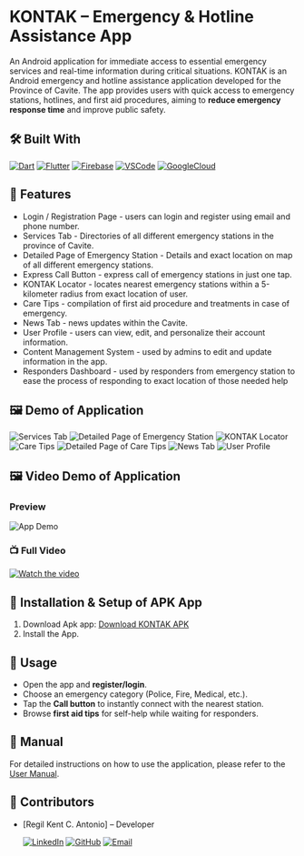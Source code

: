 # KONTAK – Emergency & Hotline Assistance App

An Android application for immediate access to essential emergency services and real-time information during critical situations.
KONTAK is an Android emergency and hotline assistance application developed for the Province of Cavite. The app provides users with quick access to emergency stations, hotlines, and first aid procedures, aiming to **reduce emergency response time** and improve public safety.

## 🛠️ Built With

[![Dart][Dart]][Dart-url]
[![Flutter][Flutter]][Flutter-url]
[![Firebase][Firebase]][Firebase-url]
[![VSCode][VSCode]][VSCode-url]
[![GoogleCloud][GoogleCloud]][GoogleCloud-url]

## 🚀 Features

* Login / Registration Page - users can login and register using email and phone number.
* Services Tab - Directories of all different emergency stations in the province of Cavite.
* Detailed Page of Emergency Station - Details and exact location on map of all different emergency stations.
* Express Call Button - express call of emergency stations in just one tap.
* KONTAK Locator - locates nearest emergency stations within a 5-kilometer radius from exact location of user.
* Care Tips - compilation of first aid procedure and treatments in case of emergency.
* News Tab - news updates within the Cavite.
* User Profile - users can view, edit, and personalize their account information.
* Content Management System - used by admins to edit and update information in the app.
* Responders Dashboard - used by responders from emergency station to ease the process of responding to exact location of those needed help

## 🖼️ Demo of Application

![Services Tab](assets/images/servicesTab.jpg)
![Detailed Page of Emergency Station](assets/images/detailedPage.jpg)
![KONTAK Locator](assets/images/kontakLocator.jpg)
![Care Tips](assets/images/careTips.jpg)
![Detailed Page of Care Tips](assets/images/caretipsDetailedPage.jpg)
![News Tab](assets/images/newsTab.jpg)
![User Profile](assets/images/userProfile.jpg)

## 🖼️ Video Demo of Application
### Preview  
![App Demo](assets/images/appDemo.gif)  

### 📺 Full Video  
[![Watch the video](https://img.youtube.com/vi/asvOPR9XZR8/0.jpg)](https://www.youtube.com/watch?v=asvOPR9XZR8)

## 📲 Installation & Setup of APK App
1. Download Apk app:
    [Download KONTAK APK](https://drive.google.com/file/d/1k-zylkDOM-eJUoKXnMA2LNGNlb8WENqD/view?usp=sharing)
2. Install the App.

## 📌 Usage
- Open the app and **register/login**.
- Choose an emergency category (Police, Fire, Medical, etc.).
- Tap the **Call button** to instantly connect with the nearest station.
- Browse **first aid tips** for self-help while waiting for responders.

## 📖 Manual
For detailed instructions on how to use the application, please refer to the [User Manual](assets/KONTAKUserManual.pdf).

## 👥 Contributors
- [Regil Kent C. Antonio] – Developer

  [![LinkedIn][LinkedIn-badge]][LinkedIn-url]
  [![GitHub][GitHub-badge]][GitHub-url]
  [![Email][Email-badge]][Email-url]


<!-- MARKDOWN LINKS & IMAGES -->
[Dart]: https://img.shields.io/badge/Dart-0175C2?style=for-the-badge&logo=dart&logoColor=white
[Dart-url]: https://dart.dev/

[Flutter]: https://img.shields.io/badge/Flutter-02569B?style=for-the-badge&logo=flutter&logoColor=white
[Flutter-url]: https://flutter.dev/

[Firebase]: https://img.shields.io/badge/Firebase-FFCA28?style=for-the-badge&logo=firebase&logoColor=black
[Firebase-url]: https://firebase.google.com/

[VSCode]: https://img.shields.io/badge/VS%20Code-007ACC?style=for-the-badge&logo=visual-studio-code&logoColor=white
[VSCode-url]: https://code.visualstudio.com/

[GoogleCloud]: https://img.shields.io/badge/Google%20Cloud-4285F4?style=for-the-badge&logo=google-cloud&logoColor=white
[GoogleCloud-url]: https://cloud.google.com/

[LinkedIn-badge]: https://img.shields.io/badge/LinkedIn-Connect-blue?style=flat&logo=linkedin
[LinkedIn-url]: https://www.linkedin.com/in/regil-kent-antonio

[GitHub-badge]: https://img.shields.io/badge/GitHub-Follow-black?style=flat&logo=github
[GitHub-url]: https://github.com/regilkenta

[Email-badge]: https://img.shields.io/badge/Email-Contact-red?style=flat&logo=gmail
[Email-url]: mailto:regilkentantonio@gmail.com

